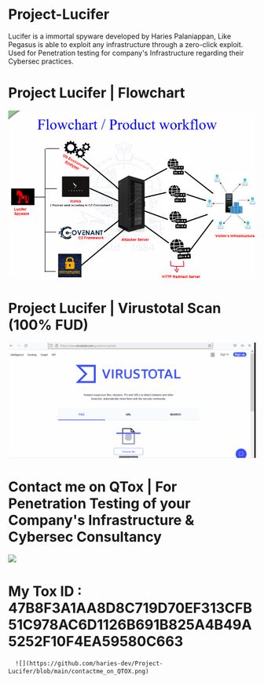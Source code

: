 # Project-Lucifer
Lucifer is a immortal spyware developed by Haries Palaniappan, Like Pegasus is able to exploit any infrastructure through a zero-click exploit. Used for Penetration testing for company's Infrastructure regarding their Cybersec practices.

# Project Lucifer | Flowchart
![](https://github.com/haries-dev/Project-Lucifer/blob/main/flowchart.png)

# Project Lucifer | Virustotal Scan (100% FUD)
![](https://github.com/haries-dev/Project-Lucifer/blob/main/FUD.gif)

# Contact me on QTox | For Penetration Testing of your Company's Infrastructure & Cybersec Consultancy
![](https://qtox.github.io/assets/imgs/logo_main.png)

# My Tox ID : 47B8F3A1AA8D8C719D70EF313CFB51C978AC6D1126B691B825A4B49A5252F10F4EA59580C663

      ![](https://github.com/haries-dev/Project-Lucifer/blob/main/contactme_on_QTOX.png)
